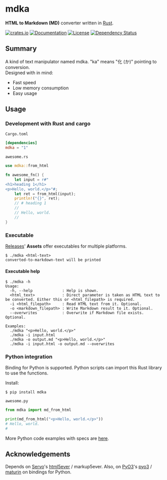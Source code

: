 # mdka
**HTML to Markdown (MD)** converter written in [Rust](https://www.rust-lang.org/).

[![crates.io](https://img.shields.io/crates/v/mdka?label=latest)](https://crates.io/crates/mdka)
[![Documentation](https://docs.rs/mdka/badge.svg?version=latest)](https://docs.rs/mdka/latest)
[![License](https://img.shields.io/github/license/nabbisen/mdka-rs)](https://github.com/nabbisen/mdka-rs/blob/main/LICENSE)
[![Dependency Status](https://deps.rs/crate/mdka/latest/status.svg)](https://deps.rs/crate/mdka/latest)

## Summary

A kind of text manipulator named mdka. "ka" means "化 (か)" pointing to conversion.    
Designed with in mind:

- Fast speed
- Low memory consumption
- Easy usage

## Usage

### Development with Rust and cargo

`Cargo.toml`

```toml
[dependencies]
mdka = "1"
```

`awesome.rs`

```rust
use mdka::from_html

fn awesome_fn() {
    let input = r#"
<h1>heading 1</h1>
<p>Hello, world.</p>"#;
    let ret = from_html(input);
    println!("{}", ret);
    // # heading 1
    // 
    // Hello, world.
    // 
}
```

### Executable

[Releases](https://github.com/nabbisen/mdka-rs/releases)' **Assets** offer executables for multiple platforms.

```console
$ ./mdka <html-text>
converted-to-markdown-text will be printed
```

#### Executable help

```console
$ ./mdka -h
Usage:
  -h, --help             : Help is shown.
  <html_text>            : Direct parameter is taken as HTML text to be converted. Either this or <html_filepath> is required.
  -i <html_filepath>     : Read HTML text from it. Optional.
  -o <markdown_filepath> : Write Markdown result to it. Optional.
  --overwrites           : Overwrite if Markdown file exists. Optional.

Examples:
  ./mdka "<p>Hello, world.</p>"
  ./mdka -i input.html
  ./mdka -o output.md "<p>Hello, world.</p>"
  ./mdka -i input.html -o output.md --overwrites
```

### Python integration

Binding for Python is supported. Python scripts can import this Rust library to use the functions.

Install:

```console
$ pip install mdka
```

`awesome.py`

```python
from mdka import md_from_html

print(md_from_html("<p>Hello, world.</p>"))
# Hello, world.
# 
```

More Python code examples with specs are [here](docs/BINDINGS_FOR_PYTHON.md).

## Acknowledgements

Depends on [Servo](https://servo.org/)'s [html5ever](https://github.com/servo/html5ever) / markup5ever.
Also, on [PyO3](https://github.com/PyO3)'s [pyo3](https://github.com/PyO3/pyo3) / [maturin](https://github.com/PyO3/maturin) on bindings for Python.
